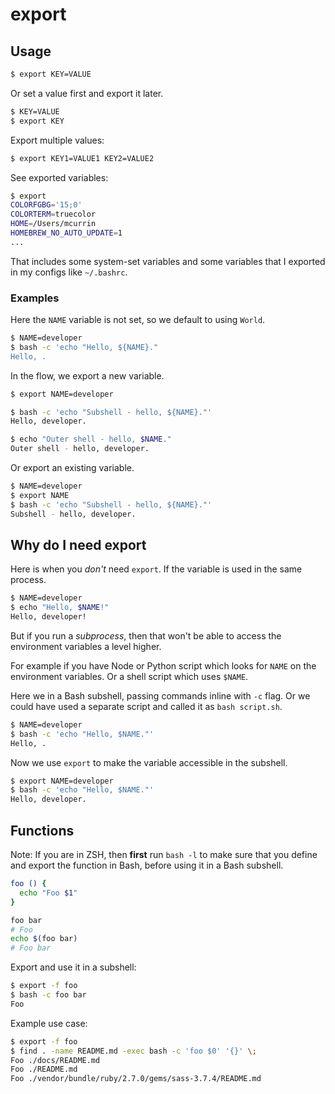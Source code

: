 # export

## Usage

```sh
$ export KEY=VALUE
```

Or set a value first and export it later.

```sh
$ KEY=VALUE
$ export KEY
```

Export multiple values:

```sh
$ export KEY1=VALUE1 KEY2=VALUE2
```

See exported variables:

```sh
$ export
COLORFGBG='15;0'
COLORTERM=truecolor
HOME=/Users/mcurrin
HOMEBREW_NO_AUTO_UPDATE=1
...
```

That includes some system-set variables and some variables that I exported in my configs like `~/.bashrc`.

### Examples

Here the `NAME` variable is not set, so we default to using `World`.

```sh
$ NAME=developer
$ bash -c 'echo "Hello, ${NAME}."
Hello, .
```

In the flow, we export a new variable.

```sh
$ export NAME=developer

$ bash -c 'echo "Subshell - hello, ${NAME}."'
Hello, developer.

$ echo "Outer shell - hello, $NAME."
Outer shell - hello, developer.
```

Or export an existing variable.

```sh
$ NAME=developer
$ export NAME
$ bash -c 'echo "Subshell - hello, ${NAME}."'
Subshell - hello, developer.
```


## Why do I need export

Here is when you _don't_ need `export`. If the variable is used in the same process.

```sh
$ NAME=developer
$ echo "Hello, $NAME!"
Hello, developer!
```

But if you run a _subprocess_, then that won't be able to access the environment variables a level higher.

For example if you have Node or Python script which looks for `NAME` on the environment variables. Or a shell script which uses `$NAME`.

Here we in a Bash subshell, passing commands inline with `-c` flag. Or we could have used a separate script and called it as `bash script.sh`.

```sh
$ NAME=developer
$ bash -c 'echo "Hello, $NAME."'
Hello, .
```

Now we use `export` to make the variable accessible in the subshell.

```sh
$ export NAME=developer
$ bash -c 'echo "Hello, $NAME."'
Hello, developer.
```


## Functions

Note: If you are in ZSH, then **first** run `bash -l` to make sure that you define and export the function in Bash, before using it in a Bash subshell.

```sh
foo () {
  echo "Foo $1"
}

foo bar
# Foo
echo $(foo bar)
# Foo bar
```

Export and use it in a subshell:

```sh
$ export -f foo
$ bash -c foo bar
Foo
```

Example use case:

```sh
$ export -f foo
$ find . -name README.md -exec bash -c 'foo $0' '{}' \;
Foo ./docs/README.md
Foo ./README.md
Foo ./vendor/bundle/ruby/2.7.0/gems/sass-3.7.4/README.md
```
